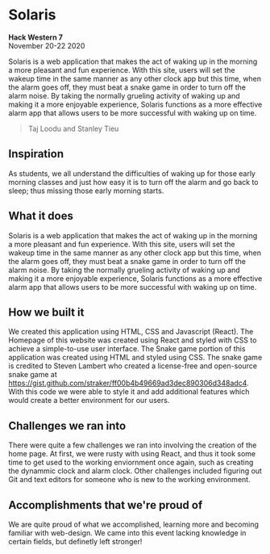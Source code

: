 # Solaris 
**Hack Western 7**  
November 20-22 2020

Solaris is a web application that makes the act of waking up in the morning a more pleasant and fun experience. With this site, users will set the wakeup time in the same manner as any other clock app but this time, when the alarm goes off, they must beat a snake game in order to turn off the alarm noise. By taking the normally grueling activity of waking up and making it a more enjoyable experience, Solaris functions as a more effective alarm app that allows users to be more successful with waking up on time.  

>Taj Loodu and Stanley Tieu

## Inspiration  
As students, we all understand the difficulties of waking up for those early morning classes and just how easy it is to turn off the alarm and go back to sleep; thus missing those early morning starts. 

## What it does 
Solaris is a web application that makes the act of waking up in the morning a more pleasant and fun experience. With this site, users will set the wakeup time in the same manner as any other clock app but this time, when the alarm goes off, they must beat a snake game in order to turn off the alarm noise. By taking the normally grueling activity of waking up and making it a more enjoyable experience, Solaris functions as a more effective alarm app that allows users to be more successful with waking up on time.  

## How we built it  
We created this application using HTML, CSS and Javascript (React). The Homepage of this website was created using React and styled with CSS to achieve a simple-to-use user interface. The Snake game portion of this application was created using HTML and styled using CSS. The snake game is credited to Steven Lambert who created a license-free and open-source snake game at https://gist.github.com/straker/ff00b4b49669ad3dec890306d348adc4. With this code we were able to style it and add additional features which would create a better environment for our users.

## Challenges we ran into 
There were quite a few challenges we ran into involving the creation of the home page. At first, we were rusty with using React, and thus it took some time to get used to the working enviornment once again, such as creating the dynammic clock and alarm clock. Other challenges included figuring out Git and text editors for someone who is new to the working environment.

## Accomplishments that we're proud of
We are quite proud of what we accomplished, learning more and becoming familiar with web-design. We came into this event lacking knowledge in certain fields, but definetly left stronger!

